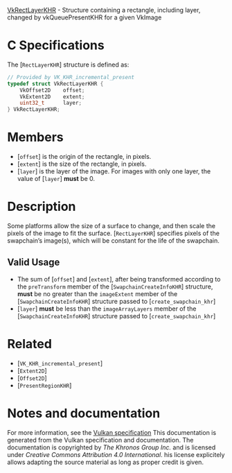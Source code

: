 [VkRectLayerKHR](https://www.khronos.org/registry/vulkan/specs/1.3-extensions/man/html/VkRectLayerKHR.html) - Structure containing a rectangle, including layer, changed by vkQueuePresentKHR for a given VkImage

# C Specifications
The [`RectLayerKHR`] structure is defined as:
```c
// Provided by VK_KHR_incremental_present
typedef struct VkRectLayerKHR {
    VkOffset2D    offset;
    VkExtent2D    extent;
    uint32_t      layer;
} VkRectLayerKHR;
```

# Members
- [`offset`] is the origin of the rectangle, in pixels.
- [`extent`] is the size of the rectangle, in pixels.
- [`layer`] is the layer of the image. For images with only one layer, the value of [`layer`] **must**  be 0.

# Description
Some platforms allow the size of a surface to change, and then scale the
pixels of the image to fit the surface.
[`RectLayerKHR`] specifies pixels of the swapchain’s image(s), which
will be constant for the life of the swapchain.
## Valid Usage
-    The sum of [`offset`] and [`extent`], after being transformed according to the `preTransform` member of the [`SwapchainCreateInfoKHR`] structure,  **must**  be no greater than the `imageExtent` member of the [`SwapchainCreateInfoKHR`] structure passed to [`create_swapchain_khr`]
-  [`layer`] **must**  be less than the `imageArrayLayers` member of the [`SwapchainCreateInfoKHR`] structure passed to [`create_swapchain_khr`]

# Related
- [`VK_KHR_incremental_present`]
- [`Extent2D`]
- [`Offset2D`]
- [`PresentRegionKHR`]

# Notes and documentation
For more information, see the [Vulkan specification](https://www.khronos.org/registry/vulkan/specs/1.3-extensions/html/vkspec.html)
This documentation is generated from the Vulkan specification and documentation.
The documentation is copyrighted by *The Khronos Group Inc.* and is licensed under *Creative Commons Attribution 4.0 International*.
his license explicitely allows adapting the source material as long as proper credit is given.
        